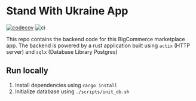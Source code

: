 # Stand With Ukraine App


[![codecov](https://codecov.io/gh/swu-bc/stand-with-ukraine-backend/branch/main/graph/badge.svg?token=6EN9JQRHPQ)](https://codecov.io/gh/swu-bc/stand-with-ukraine-backend)
![ci](https://github.com/swu-bc/stand-with-ukraine-backend/actions/workflows/general.yaml/badge.svg)

This repo contains the backend code for this BigCommerce marketplace app.
The backend is powered by a rust application built using `actix` (HTTP server) and `sqlx` (Database Library Postgres)

## Run locally

1. Install dependencies using `cargo install`
2. Initialize database using `./scripts/init_db.sh`
